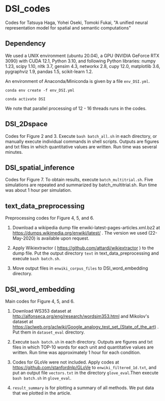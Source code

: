 # DSI\_codes
Codes for Tatsuya Haga, Yohei Oseki, Tomoki Fukai, "A unified neural representation model for spatial and semantic computations"

## Dependency
We used a UNIX environment (ubuntu 20.04), a GPU (NVIDIA GeForce RTX 3090) with CUDA 12.1, Python 3.10, and following Python libraries:
numpy 1.23, scipy 1.10, nltk 3.7, gensim 4.3, networkx 2.8, cupy 12.0, matplotlib 3.6, pygraphviz 1.9, pandas 1.5, scikit-learn 1.2.

An environment of Anaconda/Miniconda is given by a file `env_DSI.yml`.

`conda env create -f env_DSI.yml`

`conda activate DSI`

We note that parallel processing of 12 - 16 threads runs in the codes.

## DSI\_2Dspace
Codes for Figure 2 and 3. Execute `bash batch_all.sh` in each directory, or manually execute individual commands in shell scripts. Outputs are figures and txt files in which quantitative values are written. Run time was several minutes.

## DSI\_spatial\_inference
Codes for Figure 7. To obtain results, execute `batch_multitrial.sh`. Five simulations are repeated and summarized by batch_multitrial.sh. Run time was about 1 hour per simulation. 

## text\_data\_preprocessing
Preprocessing codes for Figure 4, 5, and 6.

1. Download a wikipedia dump file enwiki-latest-pages-articles.xml.bz2 at https://dumps.wikimedia.org/enwiki/latest/ . The version we used (22-May-2020) is available upon request.

2. Apply Wikiextractor ( https://github.com/attardi/wikiextractor ) to the dump file. Put the output directory `text` in text_data_preprocessing and execute `bash batch.sh`.

3. Move output files in `enwiki_corpus_files` to DSI_word_embedding directory.

## DSI\_word\_embedding
Main codes for Figure 4, 5, and 6. 

1. Download WS353 dataset at http://alfonseca.org/eng/research/wordsim353.html and Mikolov's dataset at https://aclweb.org/aclwiki/Google_analogy_test_set_(State_of_the_art) . Put them in `dataset_eval` directory.

2. Execute `bash batch.sh` in each directory. Outputs are figures and txt files in which TOP-10 words for each unit and quantitative values are written. Run time was approximately 1 hour for each condition. 

3. Codes for GLoVe were not included. Apply codes at https://github.com/stanfordnlp/GLoVe to `enwiki_filtered_1d.txt`, and put an output file `vectors.txt` in the directory `glove_eval`.Then execute `bash batch.sh` in `glove_eval`. 

4. `result_summary` is for plotting a summary of all methods. We put data that we plotted in the article.
